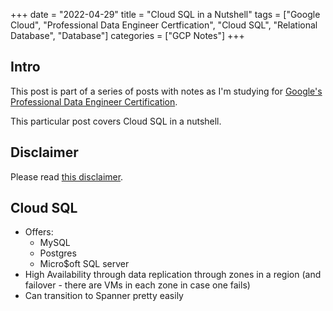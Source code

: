 +++
date = "2022-04-29"
title = "Cloud SQL in a Nutshell"
tags = ["Google Cloud", "Professional Data Engineer Certfication", "Cloud SQL", "Relational Database", "Database"]
categories = ["GCP Notes"]
+++

## Intro

This post is part of a series of posts with notes as I'm studying for [Google's Professional Data Engineer Certification](https://cloud.google.com/certification/data-engineer).

This particular post covers Cloud SQL in a nutshell.

## Disclaimer

Please read [this disclaimer](/posts/gcp-notes-disclaimer/).

## Cloud SQL

- Offers:
  - MySQL
  - Postgres
  - Micro$oft SQL server
- High Availability through data replication through zones in a region (and failover - there are VMs in each zone in case one fails)
- Can transition to Spanner pretty easily

